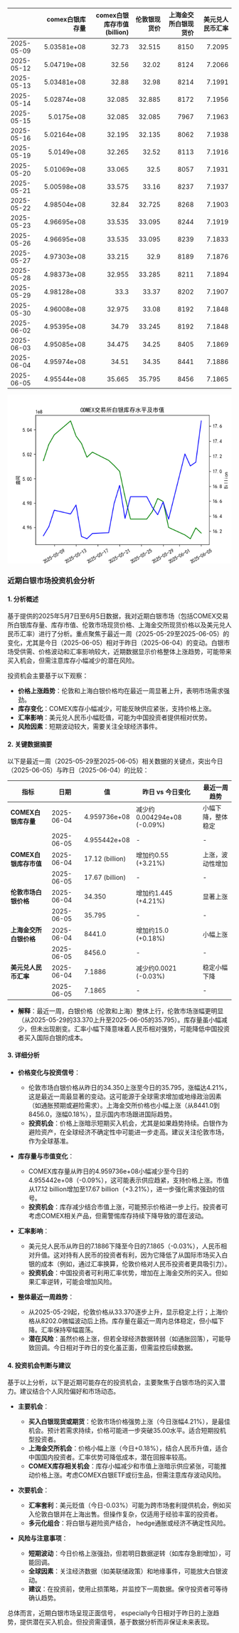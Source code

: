 |            |   comex白银库存量 |   comex白银库存市值(billion) |   伦敦银现货价 |   上海金交所白银现货价 |   美元兑人民币汇率 |
|:-----------|------------------:|-----------------------------:|---------------:|-----------------------:|-------------------:|
| 2025-05-09 |       5.03581e+08 |                       32.73  |         32.515 |                   8150 |             7.2095 |
| 2025-05-12 |       5.04719e+08 |                       32.56  |         32.02  |                   8124 |             7.2066 |
| 2025-05-13 |       5.03481e+08 |                       32.88  |         32.98  |                   8214 |             7.1991 |
| 2025-05-14 |       5.02874e+08 |                       32.085 |         32.885 |                   8172 |             7.1956 |
| 2025-05-15 |       5.0175e+08  |                       32.085 |         32.085 |                   7967 |             7.1963 |
| 2025-05-16 |       5.02164e+08 |                       32.195 |         32.135 |                   8062 |             7.1938 |
| 2025-05-19 |       5.0149e+08  |                       32.265 |         32.52  |                   8113 |             7.1916 |
| 2025-05-20 |       5.01069e+08 |                       33.065 |         32.5   |                   8057 |             7.1931 |
| 2025-05-21 |       5.00598e+08 |                       33.575 |         33.16  |                   8237 |             7.1937 |
| 2025-05-22 |       4.98504e+08 |                       32.84  |         32.725 |                   8268 |             7.1903 |
| 2025-05-23 |       4.96695e+08 |                       33.535 |         33.095 |                   8244 |             7.1919 |
| 2025-05-26 |       4.96695e+08 |                       33.535 |         33.095 |                   8239 |             7.1833 |
| 2025-05-27 |       4.97303e+08 |                       33.215 |         32.9   |                   8189 |             7.1876 |
| 2025-05-28 |       4.98373e+08 |                       32.955 |         33.285 |                   8211 |             7.1894 |
| 2025-05-29 |       4.98128e+08 |                       33.3   |         33.37  |                   8202 |             7.1907 |
| 2025-05-30 |       4.96008e+08 |                       32.975 |         33.08  |                   8192 |             7.1848 |
| 2025-06-02 |       4.95395e+08 |                       34.79  |         33.245 |                   8192 |             7.1848 |
| 2025-06-03 |       4.95085e+08 |                       34.475 |         34.25  |                   8405 |             7.1869 |
| 2025-06-04 |       4.95974e+08 |                       34.51  |         34.35  |                   8441 |             7.1886 |
| 2025-06-05 |       4.95544e+08 |                       35.665 |         35.795 |                   8456 |             7.1865 |

![图](silver.png)

### 近期白银市场投资机会分析

#### 1. 分析概述
基于提供的2025年5月7日至6月5日数据，我对近期白银市场（包括COMEX交易所白银库存量、库存市值、伦敦市场现货价格、上海金交所现货价格以及美元兑人民币汇率）进行了分析。重点聚焦于最近一周（2025-05-29至2025-06-05）的变化，尤其是今日（2025-06-05）相对于昨日（2025-06-04）的变动。白银市场受供需、价格波动和汇率影响较大，近期数据显示价格整体上涨趋势，可能带来买入机会，但需注意库存小幅减少的潜在风险。

投资机会主要基于以下观察：
- **价格上涨趋势**：伦敦和上海白银价格均在最近一周显著上升，表明市场需求强劲。
- **库存变化**：COMEX库存小幅减少，可能反映供应紧张，支持价格上涨。
- **汇率影响**：美元兑人民币小幅贬值，可能为中国投资者提供相对优势。
- **风险因素**：短期波动较大，需要关注全球经济事件。

#### 2. 关键数据摘要
以下是最近一周（2025-05-29至2025-06-05）相关数据的关键点，突出今日（2025-06-05）与昨日（2025-06-04）的比较：

| 指标               | 日期          | 值                  | 昨日 vs 今日变化          | 最近一周趋势          |
|--------------------|---------------|---------------------|---------------------------|-----------------------|
| **COMEX白银库存量** | 2025-06-04  | 4.959736e+08       | 减少约0.004294e+08 (-0.09%) | 小幅下降，整体稳定 |
|                    | 2025-06-05  | 4.955442e+08       | -                         | -                   |
| **COMEX白银库存市值** | 2025-06-04  | 17.12 (billion)    | 增加约0.55 (+3.21%)      | 上涨，波动性增加     |
|                    | 2025-06-05  | 17.67 (billion)    | -                         | -                   |
| **伦敦市场白银价格** | 2025-06-04  | 34.350             | 增加约1.445 (+4.21%)     | 显著上涨            |
|                    | 2025-06-05  | 35.795             | -                         | -                   |
| **上海金交所白银价格** | 2025-06-04  | 8441.0             | 增加约15.0 (+0.18%)      | 小幅上涨            |
|                    | 2025-06-05  | 8456.0             | -                         | -                   |
| **美元兑人民币汇率** | 2025-06-04  | 7.1886             | 减少约0.0021 (-0.03%)    | 稳定小幅下降        |
|                    | 2025-06-05  | 7.1865             | -                         | -                   |

- **解释**：最近一周，白银价格（伦敦和上海）整体上行，伦敦市场涨幅更明显（从2025-05-29的33.370上升至2025-06-05的35.795）。库存量虽小幅减少，但未出现剧变。汇率小幅下降意味着人民币相对强势，可能降低中国投资者买入国际白银的成本。

#### 3. 详细分析
- **价格变化与投资信号**：
  - 伦敦市场白银价格从昨日的34.350上涨至今日的35.795，涨幅达4.21%，这是最近一周最显著的变动。这可能源于全球需求增加或地缘政治因素（如通胀预期或避险需求）。上海金交所价格也小幅上涨（从8441.0到8456.0，涨幅0.18%），显示国内市场跟进国际趋势。
  - **投资机会**：价格上涨暗示短期买入机会，尤其是如果趋势持续。白银作为避险资产，在全球经济不确定性中可能进一步走高。建议关注伦敦市场，作为全球基准。

- **库存量与市值变化**：
  - COMEX库存量从昨日的4.959736e+08小幅减少至今日的4.955442e+08（-0.09%），这可能表示供应趋紧，支持价格上涨。市值从17.12 billion增加至17.67 billion（+3.21%），进一步强化需求强劲的信号。
  - **投资机会**：库存减少结合市值上涨，可能预示价格进一步上行。投资者可考虑COMEX相关产品，但需警惕库存持续下降导致的潜在波动。

- **汇率影响**：
  - 美元兑人民币从昨日的7.1886下降至今日的7.1865（-0.03%），人民币相对升值。这对持有人民币的投资者有利，因为它降低了从国际市场买入白银的成本（例如，通过汇率换算，伦敦价格对人民币投资者更具吸引力）。
  - **投资机会**：中国投资者可利用汇率优势，增加在上海金交所的买入。但如果汇率逆转，可能会增加风险。

- **整体最近一周趋势**：
  - 从2025-05-29起，伦敦价格从33.370逐步上升，显示稳定上行；上海价格从8202.0微幅波动后上扬。库存量在最近一周内总体稳定，但小幅下降。汇率保持窄幅震荡。
  - **潜在风险**：虽然价格上涨，但若全球经济数据转弱（如通胀回落），可能导致回调。今日相对于昨日的变化虽正面，但需监控后续数据。

#### 4. 投资机会判断与建议
基于以上分析，以下是近期可能存在的投资机会，主要聚焦于白银市场的买入潜力。建议结合个人风险偏好和市场动态。

- **主要机会**：
  - **买入白银现货或期货**：伦敦市场价格强势上涨（今日涨幅4.21%），是最佳机会。预计若需求持续，价格可能进一步突破35.00水平。适合短期投机型投资者。
  - **上海金交所机会**：价格小幅上涨（今日+0.18%），结合人民币升值，适合中国国内投资者。汇率优势可降低成本，潜在回报率较高。
  - **COMEX库存相关机会**：库存小幅减少和市值上涨暗示供应紧张，可能推动价格上涨。考虑COMEX白银ETF或衍生品，但需注意库存波动风险。

- **次要机会**：
  - **汇率套利**：美元贬值（今日-0.03%）可能为跨市场套利提供机会，例如买入伦敦白银并在上海出售。但操作复杂，仅适用于经验丰富的投资者。
  - **多元化组合**：将白银与避险资产结合， hedge通胀或经济不确定性风险。

- **风险与注意事项**：
  - **短期波动**：今日价格上涨强劲，但若明日数据逆转（如库存急剧增加），可能回调。
  - **全球因素**：关注经济数据（如美联储政策）和地缘事件，可能放大白银波动。
  - **建议**：在投资前，使用止损策略，并监控下一周数据。保守投资者可等待确认趋势。

总体而言，近期白银市场呈现正面信号， especially今日相对于昨日的上涨趋势，提供潜在买入机会。但投资需谨慎，基于数据分析而非保证未来表现。